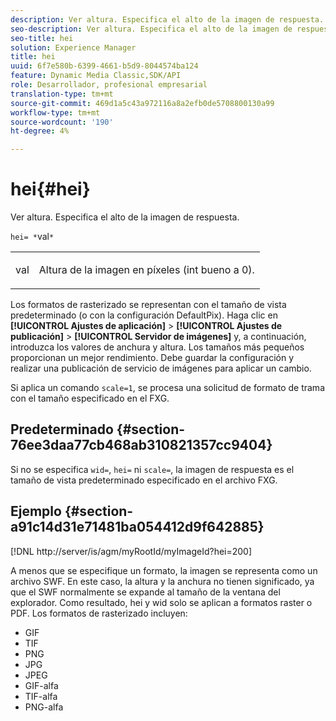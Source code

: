 ```yaml
---
description: Ver altura. Especifica el alto de la imagen de respuesta.
seo-description: Ver altura. Especifica el alto de la imagen de respuesta.
seo-title: hei
solution: Experience Manager
title: hei
uuid: 6f7e580b-6399-4661-b5d9-8044574ba124
feature: Dynamic Media Classic,SDK/API
role: Desarrollador, profesional empresarial
translation-type: tm+mt
source-git-commit: 469d1a5c43a972116a8a2efb0de5708800130a99
workflow-type: tm+mt
source-wordcount: '190'
ht-degree: 4%

---
```



# hei{#hei}

Ver altura. Especifica el alto de la imagen de respuesta.

`hei= *`val`*`

<table id="simpletable_627E67D201744588815325F3C55F76A5"> 
 <tr class="strow"> 
  <td class="stentry"> <p><span class="codeph"> <span class="varname"> val</span></span> </p> </td> 
  <td class="stentry"> <p>Altura de la imagen en píxeles (int bueno a 0). </p></td> 
 </tr> 
</table>

Los formatos de rasterizado se representan con el tamaño de vista predeterminado (o con la configuración DefaultPix). Haga clic en **[!UICONTROL Ajustes de aplicación]** > **[!UICONTROL Ajustes de publicación]** > **[!UICONTROL Servidor de imágenes]** y, a continuación, introduzca los valores de anchura y altura. Los tamaños más pequeños proporcionan un mejor rendimiento. Debe guardar la configuración y realizar una publicación de servicio de imágenes para aplicar un cambio.

Si aplica un comando `scale=1`, se procesa una solicitud de formato de trama con el tamaño especificado en el FXG.

## Predeterminado {#section-76ee3daa77cb468ab310821357cc9404}

Si no se especifica `wid=`, `hei=` ni `scale=`, la imagen de respuesta es el tamaño de vista predeterminado especificado en el archivo FXG.

## Ejemplo {#section-a91c14d31e71481ba054412d9f642885}

[!DNL http://server/is/agm/myRootId/myImageId?hei=200]

A menos que se especifique un formato, la imagen se representa como un archivo SWF. En este caso, la altura y la anchura no tienen significado, ya que el SWF normalmente se expande al tamaño de la ventana del explorador. Como resultado, hei y wid solo se aplican a formatos raster o PDF. Los formatos de rasterizado incluyen:

* GIF
* TIF
* PNG
* JPG
* JPEG
* GIF-alfa
* TIF-alfa
* PNG-alfa

